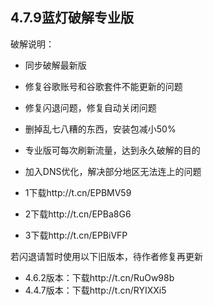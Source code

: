 
## 4.7.9蓝灯破解专业版
破解说明：
* 同步破解最新版
* 修复谷歌账号和谷歌套件不能更新的问题
* 修复闪退问题，修复自动关闭问题
* 删掉乱七八糟的东西，安装包减小50%
* 专业版可每次刷新流量，达到永久破解的目的
* 加入DNS优化，解决部分地区无法连上的问题

* 1下载http://t.cn/EPBMV59
* 2下载http://t.cn/EPBa8G6
* 3下载http://t.cn/EPBiVFP


若闪退请暂时使用以下旧版本，待作者修复再更新

* 4.6.2版本：下载http://t.cn/RuOw98b
* 4.4.7版本：下载http://t.cn/RYIXXi5

